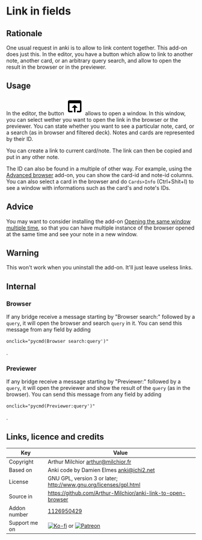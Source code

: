 # Link in fields
## Rationale
One usual request in anki is to allow to link content together. This add-on does just this. In the editor, you have a button which allow to link to another note, another card, or an arbitrary query search, and allow to open the result in the browser or in the previewer.

## Usage
In the editor, the button ![link](icons/link.svg) allows to open a window. In this window, you can select wether you want to open the link in the browser or the previewer. You can state whether you want to see a particular note, card, or a search (as in browser and filtered deck). Notes and cards are represented by their ID.

You can create a link to current card/note. The link can then be copied and put in any other note. 

The ID can also be found in a multiple of other way. For example, using the [Advanced browser](https://ankiweb.net/shared/info/874215009) add-on, you can show the card-id and note-id columns. You can also select a card in the browser and do `Cards>Info` (Ctrl+Shit+I) to see a window with informations such as the card's and note's IDs.

## Advice
You may want to consider installing the add-on [Opening the same window multiple time](https://ankiweb.net/shared/info/354407385), so that you can have multiple instance of the browser opened at the same time and see your note in a new window.

## Warning
This won't work when you uninstall the add-on. It'll just leave useless links.

## Internal
### Browser
If any bridge receive a message starting by "Browser search:" followed by a `query`, it will open the browser and search `query` in it. You can send this message from any field by adding
```html
onclick="pycmd(Browser search:query')"
```
.

### Previewer
If any bridge receive a message starting by "Previewer:" followed by a `query`, it will open the previewer and show the result of the `query` (as in the browser). You can send this message from any field by adding
```html
onclick="pycmd(Previewer:query')"
```
.


## Links, licence and credits

Key         |Value
------------|-------------------------------------------------------------------
Copyright   | Arthur Milchior <arthur@milchior.fr>
Based on    | Anki code by Damien Elmes <anki@ichi2.net>
License     | GNU GPL, version 3 or later; http://www.gnu.org/licenses/gpl.html
Source in   | https://github.com/Arthur-Milchior/anki-link-to-open-browser
Addon number| [1126950429](https://ankiweb.net/shared/info/1126950429)
Support me on| [![Ko-fi](https://ko-fi.com/img/Kofi_Logo_Blue.svg)](Ko-fi.com/arthurmilchior) or [![Patreon](http://www.milchior.fr/patreon.png)](https://www.patreon.com/bePatron?u=146206)
